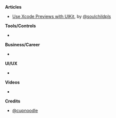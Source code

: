 
**Articles**

* [Use Xcode Previews with UIKit](https://fluffy.es/xcode-previews-uikit/), by [@soulchildpls](https://twitter.com/soulchildpls)

**Tools/Controls**

* 

**Business/Career**

*

**UI/UX**

*

**Videos**

* 

**Credits**

* [@cupnoodle](https://github.com/cupnoodle)
